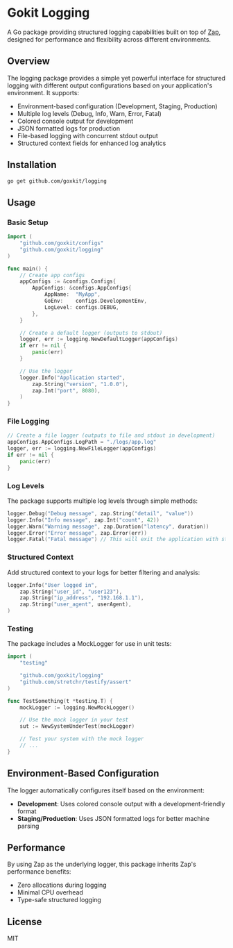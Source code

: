 # Gokit Logging

A Go package providing structured logging capabilities built on top of [Zap](https://github.com/uber-go/zap), designed for performance and flexibility across different environments.

## Overview

The logging package provides a simple yet powerful interface for structured logging with different output configurations based on your application's environment. It supports:

- Environment-based configuration (Development, Staging, Production)
- Multiple log levels (Debug, Info, Warn, Error, Fatal)
- Colored console output for development
- JSON formatted logs for production
- File-based logging with concurrent stdout output
- Structured context fields for enhanced log analytics

## Installation

```bash
go get github.com/goxkit/logging
```

## Usage

### Basic Setup

```go
import (
    "github.com/goxkit/configs"
    "github.com/goxkit/logging"
)

func main() {
    // Create app configs
    appConfigs := &configs.Configs{
        AppConfigs: &configs.AppConfigs{
            AppName:  "MyApp",
            GoEnv:    configs.DevelopmentEnv,
            LogLevel: configs.DEBUG,
        },
    }

    // Create a default logger (outputs to stdout)
    logger, err := logging.NewDefaultLogger(appConfigs)
    if err != nil {
        panic(err)
    }

    // Use the logger
    logger.Info("Application started",
        zap.String("version", "1.0.0"),
        zap.Int("port", 8080),
    )
}
```

### File Logging

```go
// Create a file logger (outputs to file and stdout in development)
appConfigs.AppConfigs.LogPath = "./logs/app.log"
logger, err := logging.NewFileLogger(appConfigs)
if err != nil {
    panic(err)
}
```

### Log Levels

The package supports multiple log levels through simple methods:

```go
logger.Debug("Debug message", zap.String("detail", "value"))
logger.Info("Info message", zap.Int("count", 42))
logger.Warn("Warning message", zap.Duration("latency", duration))
logger.Error("Error message", zap.Error(err))
logger.Fatal("Fatal message") // This will exit the application with status code 1
```

### Structured Context

Add structured context to your logs for better filtering and analysis:

```go
logger.Info("User logged in",
    zap.String("user_id", "user123"),
    zap.String("ip_address", "192.168.1.1"),
    zap.String("user_agent", userAgent),
)
```

### Testing

The package includes a MockLogger for use in unit tests:

```go
import (
    "testing"

    "github.com/goxkit/logging"
    "github.com/stretchr/testify/assert"
)

func TestSomething(t *testing.T) {
    mockLogger := logging.NewMockLogger()

    // Use the mock logger in your test
    sut := NewSystemUnderTest(mockLogger)

    // Test your system with the mock logger
    // ...
}
```

## Environment-Based Configuration

The logger automatically configures itself based on the environment:

- **Development**: Uses colored console output with a development-friendly format
- **Staging/Production**: Uses JSON formatted logs for better machine parsing

## Performance

By using Zap as the underlying logger, this package inherits Zap's performance benefits:
- Zero allocations during logging
- Minimal CPU overhead
- Type-safe structured logging

## License

MIT
